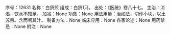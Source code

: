 序号：12631
名称：白鸽煎
组成：白鸽1只。
出处：《医统》卷八十七。
主治：消渴，饮水不知足。
加减：None
功效：None
用法用量：治如法，切作小块，以土苏煎。含而咽其汁。
制备方法：None
临床应用：None
各家论述：None
用药禁忌：None
附注：None
